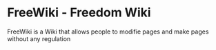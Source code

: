 # FreeWiki - Freedom Wiki

FreeWiki is a Wiki that allows people to modifie pages and make pages without any regulation
